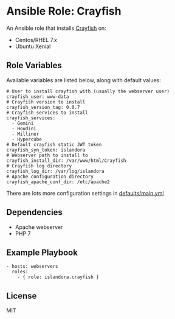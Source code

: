 # Ansible Role: Crayfish

An Ansible role that installs [Crayfish](https://github.com/Islandora-CLAW/Crayfish) on:

* Centos/RHEL 7.x
* Ubuntu Xenial

## Role Variables

Available variables are listed below, along with default values:

```
# User to install crayfish with (usually the webserver user)
crayfish_user: www-data
# Crayfish version to install
crayfish_version_tag: 0.0.7
# Crayfish services to install
crayfish_services:
  - Gemini
  - Houdini
  - Milliner
  - Hypercube
# Default crayfish static JWT token
crayfish_syn_token: islandora
# Webserver path to install to
crayfish_install_dir: /var/www/html/Crayfish
# Crayfish log directory
crayfish_log_dir: /var/log/islandora
# Apache configuration directory
crayfish_apache_conf_dir: /etc/apache2
```

There are lots more configuration settings in [defaults/main.yml](defaults/main.yml)

## Dependencies

* Apache webserver
* PHP 7
  
## Example Playbook

    - hosts: webservers
      roles:
        - { role: islandora.crayfish }

## License

MIT